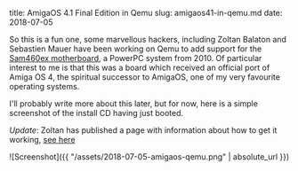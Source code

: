 title: AmigaOS 4.1 Final Edition in Qemu
slug: amigaos41-in-qemu.md
date: 2018-07-05


So this is a fun one, some marvellous hackers, including Zoltan Balaton and Sebastien Mauer have been working on Qemu to add support for the [Sam460ex motherboard](https://en.wikipedia.org/wiki/Sam460ex), a PowerPC system from 2010. Of particular interest to me is that this was a board which received an official port of Amiga OS 4, the spiritual successor to AmigaOS, one of my very favourite operating systems.

I'll probably write more about this later, but for now, here is a simple screenshot of the install CD having just booted.

*Update*: Zoltan has published a page with information about how to get it working, [see here](http://zero.eik.bme.hu/~balaton/qemu/amiga/)

![Screenshot]({{ "/assets/2018-07-05-amigaos-qemu.png" | absolute_url }})